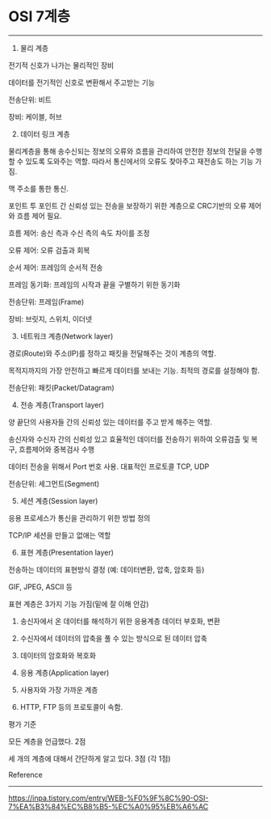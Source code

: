 # OSI 7계층

---

1. 물리 계층

전기적 신호가 나가는 물리적인 장비

데이터를 전기적인 신호로 변환해서 주고받는 기능

전송단위: 비트

장비: 케이블, 허브

 

2. 데이터 링크 계층

물리계층을 통해 송수신되는 정보의 오류와 흐름을 관리하여 안전한 정보의 전달을 수행할 수 있도록 도와주는 역할. 따라서 통신에서의 오류도 찾아주고 재전송도 하는 기능 가짐.

맥 주소를 통한 통신.

포인트 투 포인트 간 신뢰성 있는 전송을 보장하기 위한 계층으로 CRC기반의 오류 제어와 흐름 제어 필요.

 

흐름 제어: 송신 측과 수신 측의 속도 차이를 조정

오류 제어: 오류 검출과 회복

순서 제어: 프레임의 순서적 전송

프레임 동기화: 프레임의 시작과 끝을 구별하기 위한 동기화

 

전송단위: 프레임(Frame)

장비: 브릿지, 스위치, 이더넷

 

3. 네트워크 계층(Network layer)

경로(Route)와 주소(IP)를 정하고 패킷을 전달해주는 것이 계층의 역할.

목적지까지의 가장 안전하고 빠르게 데이터를 보내는 기능. 최적의 경로를 설정해야 함.

전송단위: 패킷(Packet/Datagram)

 

4. 전송 계층(Transport layer)

양 끝단의 사용자들 간의 신뢰성 있는 데이터를 주고 받게 해주는 역할.

송신자와 수신자 간의 신뢰성 있고 효율적인 데이터를 전송하기 위하여 오류검출 및 복구, 흐름제어와 중복검사 수행

데이터 전송을 위해서 Port 번호 사용. 대표적인 프로토콜 TCP, UDP

전송단위: 세그먼트(Segment)

 

5. 세션 계층(Session layer)

응용 프로세스가 통신을 관리하기 위한 방법 정의

TCP/IP 세션을 만들고 없애는 역할

 

6. 표현 계층(Presentation layer)

전송하는 데이터의 표현방식 결정 (예: 데이터변환, 압축, 암호화 등)

GIF, JPEG, ASCII 등

표현 계층은 3가지 기능 가짐(밑에 잘 이해 안감)

1. 송신자에서 온 데이터를 해석하기 위한 응용계층 데이터 부호화, 변환

2. 수신자에서 데이터의 압축을 풀 수 있는 방식으로 된 데이터 압축

3. 데이터의 암호화와 복호화

 

7. 응용 계층(Application layer)

1. 사용자와 가장 가까운 계층

2. HTTP, FTP 등의 프로토콜이 속함.

 

평가 기준

모든 계층을 언급했다. 2점

세 개의 계층에 대해서 간단하게 알고 있다. 3점 (각 1점)

Reference

---

https://inpa.tistory.com/entry/WEB-%F0%9F%8C%90-OSI-7%EA%B3%84%EC%B8%B5-%EC%A0%95%EB%A6%AC
